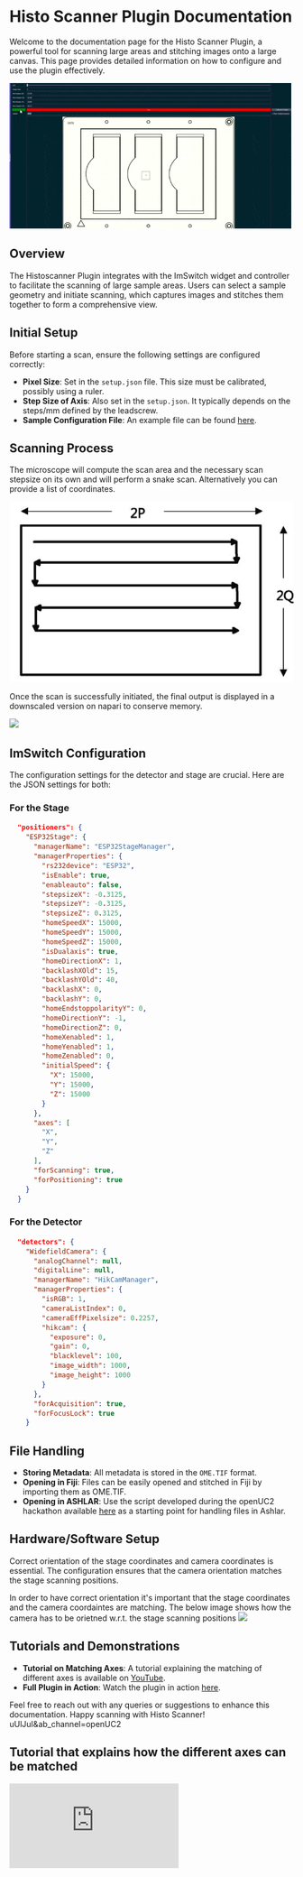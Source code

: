# Histo Scanner Plugin Documentation

Welcome to the documentation page for the Histo Scanner Plugin, a powerful tool for scanning large areas and stitching images onto a large canvas. This page provides detailed information on how to configure and use the plugin effectively.

![](IMAGES/histoscan/Scanning.gif)

## Overview

The Histoscanner Plugin integrates with the ImSwitch widget and controller to facilitate the scanning of large sample areas. Users can select a sample geometry and initiate scanning, which captures images and stitches them together to form a comprehensive view.

## Initial Setup

Before starting a scan, ensure the following settings are configured correctly:

- **Pixel Size**: Set in the `setup.json` file. This size must be calibrated, possibly using a ruler.
- **Step Size of Axis**: Also set in the `setup.json`. It typically depends on the steps/mm defined by the leadscrew.
- **Sample Configuration File**: An example file can be found [here](https://raw.githubusercontent.com/openUC2/ImSwitchConfig/master/imcontrol_setups/example_uc2_hik_histo.json).

## Scanning Process


The microscope will compute the scan area and the necessary scan stepsize on its own and will perform a snake scan. Alternatively you can provide a list of coordinates.

![](IMAGES/histoscan/snakescan.png)

Once the scan is successfully initiated, the final output is displayed in a downscaled version on napari to conserve memory.

![](IMAGES/histoscan/stagescanner.png)


## ImSwitch Configuration

The configuration settings for the detector and stage are crucial. Here are the JSON settings for both:

### For the Stage

```json
  "positioners": {
    "ESP32Stage": {
      "managerName": "ESP32StageManager",
      "managerProperties": {
        "rs232device": "ESP32",
        "isEnable": true,
        "enableauto": false,
        "stepsizeX": -0.3125,
        "stepsizeY": -0.3125,
        "stepsizeZ": 0.3125,
        "homeSpeedX": 15000,
        "homeSpeedY": 15000,
        "homeSpeedZ": 15000,
        "isDualaxis": true,
        "homeDirectionX": 1,
        "backlashXOld": 15,
        "backlashYOld": 40,
        "backlashX": 0,
        "backlashY": 0,
        "homeEndstoppolarityY": 0,
        "homeDirectionY": -1,
        "homeDirectionZ": 0,
        "homeXenabled": 1,
        "homeYenabled": 1,
        "homeZenabled": 0,
        "initialSpeed": {
          "X": 15000,
          "Y": 15000,
          "Z": 15000
        }
      },
      "axes": [
        "X",
        "Y",
        "Z"
      ],
      "forScanning": true,
      "forPositioning": true
    }
  }
```

### For the Detector

```json
  "detectors": {
    "WidefieldCamera": {
      "analogChannel": null,
      "digitalLine": null,
      "managerName": "HikCamManager",
      "managerProperties": {
        "isRGB": 1,
        "cameraListIndex": 0,
        "cameraEffPixelsize": 0.2257,
        "hikcam": {
          "exposure": 0,
          "gain": 0,
          "blacklevel": 100,
          "image_width": 1000,
          "image_height": 1000
        }
      },
      "forAcquisition": true,
      "forFocusLock": true
    }
```

## File Handling

- **Storing Metadata**: All metadata is stored in the `OME.TIF` format.
- **Opening in Fiji**: Files can be easily opened and stitched in Fiji by importing them as OME.TIF.
- **Opening in ASHLAR**: Use the script developed during the openUC2 hackathon available [here](https://gist.github.com/frauzufall/047d0739ce3f1032af32b221523bc66c) as a starting point for handling files in Ashlar.

## Hardware/Software Setup

Correct orientation of the stage coordinates and camera coordinates is essential. The configuration ensures that the camera orientation matches the stage scanning positions.

In order to have correct orientation it's important that the stage coordinates and the camera coordaintes are matching. The below image shows how the camera has to be orietned w.r.t. the stage scanning positions
![](IMAGES/histoscan/Coordinatesystems.png)

## Tutorials and Demonstrations

- **Tutorial on Matching Axes**: A tutorial explaining the matching of different axes is available on [YouTube](https://www.youtube.com/embed/Uze1imGPru4?si=NiWNVGJBRndXV8yM).
- **Full Plugin in Action**: Watch the plugin in action [here](https://www.youtube.com/watch?v=bQ3B7uUlJuI&ab_channel=openUC2).

Feel free to reach out with any queries or suggestions to enhance this documentation. Happy scanning with Histo Scanner!
uUlJuI&ab_channel=openUC2


## Tutorial that explains how the different axes can be matched

<div style={{position: 'relative', paddingBottom: '56.25%', height: 0, overflow: 'hidden'}}>
  <iframe 
    style={{position: 'absolute', top: 0, left: 0, width: '100%', height: '100%'}}
    src="https://www.youtube.com/embed/Uze1imGPru4?si=NiWNVGJBRndXV8yM" 
    title="YouTube video player" 
    frameBorder="0" 
    allow="accelerometer; autoplay; clipboard-write; encrypted-media; gyroscope; picture-in-picture" 
    allowFullScreen
  />
</div>

## The Full plugin in action

<div style={{position: 'relative', paddingBottom: '56.25%', height: 0, overflow: 'hidden'}}>
  <iframe 
    style={{position: 'absolute', top: 0, left: 0, width: '100%', height: '100%'}}
    src="https://www.youtube.com/embed/bQ3B7uUlJuI?si=WuIyXiXs8RZWZ0p9" 
    title="YouTube video player" 
    frameBorder="0" 
    allow="accelerometer; autoplay; clipboard-write; encrypted-media; gyroscope; picture-in-picture" 
    allowFullScreen
  />
</div>
